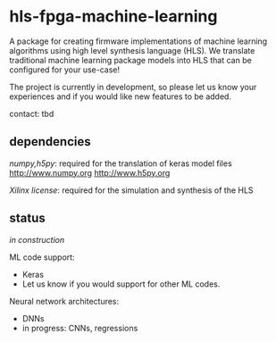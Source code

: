 # hls-fpga-machine-learning

A package for creating firmware implementations of machine learning algorithms using high level synthesis language (HLS).  We translate traditional machine learning package models into HLS that can be configured for your use-case!

The project is currently in development, so please let us know your experiences and if you would like new features to be added.  

contact: tbd

## dependencies

_numpy,h5py_: required for the translation of keras model files 
http://www.numpy.org
http://www.h5py.org

_Xilinx license_: required for the simulation and synthesis of the HLS

## status

*in construction* 

ML code support: 
   * Keras
   * Let us know if you would support for other ML codes.  

Neural network architectures:
   * DNNs 
   * in progress: CNNs, regressions

